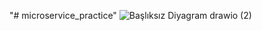 "# microservice_practice" 
![Başlıksız Diyagram drawio (2)](https://user-images.githubusercontent.com/29378922/188284727-8fc2f014-67eb-47dc-8c82-21b18710c272.png)
